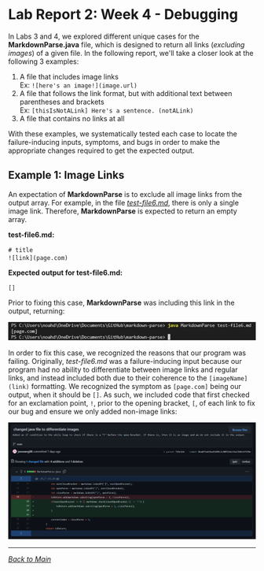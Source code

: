 # Lab Report 2: Week 4 - Debugging
In Labs 3 and 4, we explored different unique cases for the **MarkdownParse.java** file, which is designed to return all links (*excluding images*) of a given file. In the following report, we'll take a closer look at the following 3 examples:
1. A file that includes image links  
Ex: `![here's an image!](image.url)`  
2. A file that follows the link format, but with additional text between parentheses and brackets  
Ex: `[thisIsNotALink] Here's a sentence. (notALink)`
3. A file that contains no links at all

With these examples, we systematically tested each case to locate the failure-inducing inputs, symptoms, and bugs in order to make the appropriate changes required to get the expected output.  
## Example 1: Image Links
An expectation of **MarkdownParse** is to exclude all image links from the output array. For example, in the file [*test-file6.md*](https://github.com/njaurigue/markdown-parse/blob/main/test-file6.md), there is only a single image link. Therefore, **MarkdownParse** is expected to return an empty array.  

**test-file6.md:**  
```
# title
![link](page.com)
```

**Expected output for test-file6.md:**  
```
[]
```  
Prior to fixing this case, **MarkdownParse** was including this link in the output, returning:  

![imageLinksFailure](images\lab2-imageLinksFailure.png)  

In order to fix this case, we recognized the reasons that our program was failing. Originally, *test-file6.md* was a failure-inducing input because our program had no ability to differentiate between image links and regular links, and instead included both due to their coherence to the `[imageName](link)` formatting. We recognized the symptom as `[page.com]` being our output, when it should be `[]`. As such, we included code that first checked for an exclamation point, `!`, prior to the opening bracket, `[`, of each link to fix our bug and ensure we only added non-image links:

![imageLinks](images\lab2-imageLinks.png)  

---
[*Back to Main*](https://njaurigue.github.io/cse15l-lab-reports/index.html) 
